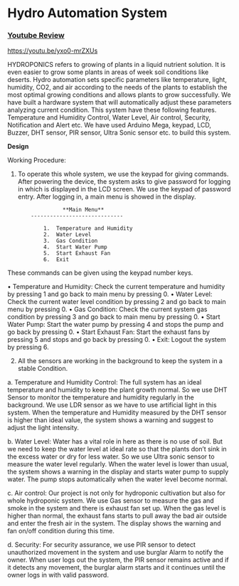 # Hydro Automation System

### [Youtube Review](https://youtu.be/yxo0-mrZXUs)
https://youtu.be/yxo0-mrZXUs


HYDROPONICS refers to growing of plants in a liquid nutrient solution.
It is even easier to grow some plants in areas of week soil conditions like
deserts. Hydro automation sets specific parameters like temperature, light, humidity, CO2, and air according to the needs of the plants to establish the most optimal growing conditions and allows plants to grow successfully. We have built a hardware system that will automatically adjust these parameters analyzing current condition. This system have these following features. Temperature and Humidity Control, Water Level, Air control, Security, Notification and Alert etc. We have used Arduino Mega, keypad, LCD, Buzzer, DHT sensor, PIR sensor, Ultra Sonic sensor etc. to build this system.

**Design**

Working Procedure:

1.	To operate this whole system, we use the keypad for giving commands. After powering the device, the system asks to give password for logging in which is displayed in the LCD screen. We use the keypad of password entry. After logging in, a main menu is showed in the display. 



                      **Main Menu**
            -----------------------------

                1.	Temperature and Humidity
                2.	Water Level
                3.	Gas Condition
                4.	Start Water Pump
                5.	Start Exhaust Fan
                6.	Exit

These commands can be given using the keypad number keys. 


•	Temperature and Humidity: Check the current temperature and humidity by pressing 1 and go back to main menu by pressing 0.
•	Water Level: Check the current water level condition by pressing 2 and go back to main menu by pressing 0.
•	Gas Condition: Check the current system gas condition by pressing 3 and go back to main menu by pressing 0.
•	Start Water Pump: Start the water pump by pressing 4 and stops the pump and go back by pressing 0.
•	Start Exhaust Fan: Start the exhaust fans by pressing 5 and stops and go back by pressing 0. 
•	Exit: Logout the system by pressing 6.


2.	All the sensors are working in the background to keep the system in a stable Condition.

a.	Temperature and Humidity Control: The full system has an ideal temperature and humidity to keep the plant growth normal. So we use DHT Sensor to monitor the temperature and humidity regularly in the background. We use LDR sensor as we have to use artificial light in this system. When the temperature and Humidity measured by the DHT sensor is higher than ideal value, the system shows a warning and suggest to adjust the light intensity.

b.	Water Level: Water has a vital role in here as there is no use of soil. But we need to keep the water level at ideal rate so that the plants don’t sink in the excess water or dry for less water. So we use Ultra sonic sensor to measure the water level regularly. When the water level is lower than usual, the system shows a warning in the display and starts water pump to supply water. The pump stops automatically when the water level become normal.


c.	Air control: Our project is not only for hydroponic cultivation but also for whole hydroponic system. We use Gas sensor to measure the gas and smoke in the system and there is exhaust fan set up. When the gas level is higher than normal, the exhaust fans starts to pull away the bad air outside and enter the fresh air in the system. The display shows the warning and fan on/off condition during this time. 

d.	Security: For security assurance, we use PIR sensor to detect unauthorized movement in the system and use burglar Alarm to notify the owner. When user logs out the system, the PIR sensor remains active and if it detects any movement, the burglar alarm starts and it continues until the owner logs in with valid password. 
